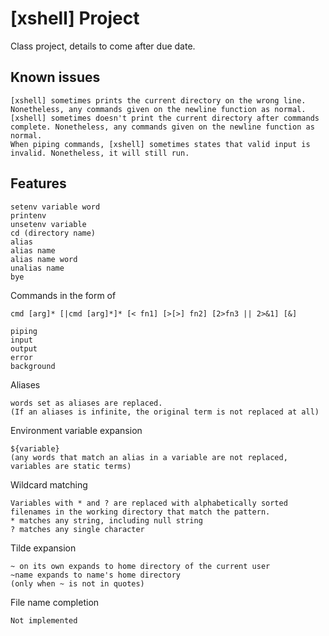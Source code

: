 # [xshell] Project
Class project, details to come after due date.

## Known issues
```
[xshell] sometimes prints the current directory on the wrong line. Nonetheless, any commands given on the newline function as normal.
[xshell] sometimes doesn't print the current directory after commands complete. Nonetheless, any commands given on the newline function as normal.
When piping commands, [xshell] sometimes states that valid input is invalid. Nonetheless, it will still run.
```

## Features
```
setenv variable word
printenv
unsetenv variable
cd (directory name)
alias
alias name
alias name word
unalias name
bye
```

Commands in the form of
```
cmd [arg]* [|cmd [arg]*]* [< fn1] [>[>] fn2] [2>fn3 || 2>&1] [&]

piping
input
output
error
background
```

Aliases
```
words set as aliases are replaced.
(If an aliases is infinite, the original term is not replaced at all)
```

Environment variable expansion 
```
${variable}
(any words that match an alias in a variable are not replaced, variables are static terms)
```

Wildcard matching
```
Variables with * and ? are replaced with alphabetically sorted filenames in the working directory that match the pattern.
* matches any string, including null string
? matches any single character
```

Tilde expansion
```
~ on its own expands to home directory of the current user
~name expands to name's home directory
(only when ~ is not in quotes)
```

File name completion
```
Not implemented
```

